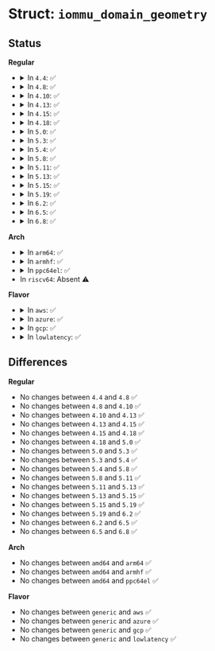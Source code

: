 # Struct: <code>iommu_domain_geometry</code>

## Status
<b>Regular</b>
<ul>
<li>
<details>
<summary>In <code>4.4</code>: ✅</summary>

```c
struct iommu_domain_geometry {
    dma_addr_t aperture_start;
    dma_addr_t aperture_end;
    bool force_aperture;
};
```
</details>
</li>
<li>
<details>
<summary>In <code>4.8</code>: ✅</summary>

```c
struct iommu_domain_geometry {
    dma_addr_t aperture_start;
    dma_addr_t aperture_end;
    bool force_aperture;
};
```
</details>
</li>
<li>
<details>
<summary>In <code>4.10</code>: ✅</summary>

```c
struct iommu_domain_geometry {
    dma_addr_t aperture_start;
    dma_addr_t aperture_end;
    bool force_aperture;
};
```
</details>
</li>
<li>
<details>
<summary>In <code>4.13</code>: ✅</summary>

```c
struct iommu_domain_geometry {
    dma_addr_t aperture_start;
    dma_addr_t aperture_end;
    bool force_aperture;
};
```
</details>
</li>
<li>
<details>
<summary>In <code>4.15</code>: ✅</summary>

```c
struct iommu_domain_geometry {
    dma_addr_t aperture_start;
    dma_addr_t aperture_end;
    bool force_aperture;
};
```
</details>
</li>
<li>
<details>
<summary>In <code>4.18</code>: ✅</summary>

```c
struct iommu_domain_geometry {
    dma_addr_t aperture_start;
    dma_addr_t aperture_end;
    bool force_aperture;
};
```
</details>
</li>
<li>
<details>
<summary>In <code>5.0</code>: ✅</summary>

```c
struct iommu_domain_geometry {
    dma_addr_t aperture_start;
    dma_addr_t aperture_end;
    bool force_aperture;
};
```
</details>
</li>
<li>
<details>
<summary>In <code>5.3</code>: ✅</summary>

```c
struct iommu_domain_geometry {
    dma_addr_t aperture_start;
    dma_addr_t aperture_end;
    bool force_aperture;
};
```
</details>
</li>
<li>
<details>
<summary>In <code>5.4</code>: ✅</summary>

```c
struct iommu_domain_geometry {
    dma_addr_t aperture_start;
    dma_addr_t aperture_end;
    bool force_aperture;
};
```
</details>
</li>
<li>
<details>
<summary>In <code>5.8</code>: ✅</summary>

```c
struct iommu_domain_geometry {
    dma_addr_t aperture_start;
    dma_addr_t aperture_end;
    bool force_aperture;
};
```
</details>
</li>
<li>
<details>
<summary>In <code>5.11</code>: ✅</summary>

```c
struct iommu_domain_geometry {
    dma_addr_t aperture_start;
    dma_addr_t aperture_end;
    bool force_aperture;
};
```
</details>
</li>
<li>
<details>
<summary>In <code>5.13</code>: ✅</summary>

```c
struct iommu_domain_geometry {
    dma_addr_t aperture_start;
    dma_addr_t aperture_end;
    bool force_aperture;
};
```
</details>
</li>
<li>
<details>
<summary>In <code>5.15</code>: ✅</summary>

```c
struct iommu_domain_geometry {
    dma_addr_t aperture_start;
    dma_addr_t aperture_end;
    bool force_aperture;
};
```
</details>
</li>
<li>
<details>
<summary>In <code>5.19</code>: ✅</summary>

```c
struct iommu_domain_geometry {
    dma_addr_t aperture_start;
    dma_addr_t aperture_end;
    bool force_aperture;
};
```
</details>
</li>
<li>
<details>
<summary>In <code>6.2</code>: ✅</summary>

```c
struct iommu_domain_geometry {
    dma_addr_t aperture_start;
    dma_addr_t aperture_end;
    bool force_aperture;
};
```
</details>
</li>
<li>
<details>
<summary>In <code>6.5</code>: ✅</summary>

```c
struct iommu_domain_geometry {
    dma_addr_t aperture_start;
    dma_addr_t aperture_end;
    bool force_aperture;
};
```
</details>
</li>
<li>
<details>
<summary>In <code>6.8</code>: ✅</summary>

```c
struct iommu_domain_geometry {
    dma_addr_t aperture_start;
    dma_addr_t aperture_end;
    bool force_aperture;
};
```
</details>
</li>
</ul>
<b>Arch</b>
<ul>
<li>
<details>
<summary>In <code>arm64</code>: ✅</summary>

```c
struct iommu_domain_geometry {
    dma_addr_t aperture_start;
    dma_addr_t aperture_end;
    bool force_aperture;
};
```
</details>
</li>
<li>
<details>
<summary>In <code>armhf</code>: ✅</summary>

```c
struct iommu_domain_geometry {
    dma_addr_t aperture_start;
    dma_addr_t aperture_end;
    bool force_aperture;
};
```
</details>
</li>
<li>
<details>
<summary>In <code>ppc64el</code>: ✅</summary>

```c
struct iommu_domain_geometry {
    dma_addr_t aperture_start;
    dma_addr_t aperture_end;
    bool force_aperture;
};
```
</details>
</li>
<li>
In <code>riscv64</code>: Absent ⚠️
</li>
</ul>
<b>Flavor</b>
<ul>
<li>
<details>
<summary>In <code>aws</code>: ✅</summary>

```c
struct iommu_domain_geometry {
    dma_addr_t aperture_start;
    dma_addr_t aperture_end;
    bool force_aperture;
};
```
</details>
</li>
<li>
<details>
<summary>In <code>azure</code>: ✅</summary>

```c
struct iommu_domain_geometry {
    dma_addr_t aperture_start;
    dma_addr_t aperture_end;
    bool force_aperture;
};
```
</details>
</li>
<li>
<details>
<summary>In <code>gcp</code>: ✅</summary>

```c
struct iommu_domain_geometry {
    dma_addr_t aperture_start;
    dma_addr_t aperture_end;
    bool force_aperture;
};
```
</details>
</li>
<li>
<details>
<summary>In <code>lowlatency</code>: ✅</summary>

```c
struct iommu_domain_geometry {
    dma_addr_t aperture_start;
    dma_addr_t aperture_end;
    bool force_aperture;
};
```
</details>
</li>
</ul>

## Differences
<b>Regular</b>
<ul>
<li>
No changes between <code>4.4</code> and <code>4.8</code> ✅
</li>
<li>
No changes between <code>4.8</code> and <code>4.10</code> ✅
</li>
<li>
No changes between <code>4.10</code> and <code>4.13</code> ✅
</li>
<li>
No changes between <code>4.13</code> and <code>4.15</code> ✅
</li>
<li>
No changes between <code>4.15</code> and <code>4.18</code> ✅
</li>
<li>
No changes between <code>4.18</code> and <code>5.0</code> ✅
</li>
<li>
No changes between <code>5.0</code> and <code>5.3</code> ✅
</li>
<li>
No changes between <code>5.3</code> and <code>5.4</code> ✅
</li>
<li>
No changes between <code>5.4</code> and <code>5.8</code> ✅
</li>
<li>
No changes between <code>5.8</code> and <code>5.11</code> ✅
</li>
<li>
No changes between <code>5.11</code> and <code>5.13</code> ✅
</li>
<li>
No changes between <code>5.13</code> and <code>5.15</code> ✅
</li>
<li>
No changes between <code>5.15</code> and <code>5.19</code> ✅
</li>
<li>
No changes between <code>5.19</code> and <code>6.2</code> ✅
</li>
<li>
No changes between <code>6.2</code> and <code>6.5</code> ✅
</li>
<li>
No changes between <code>6.5</code> and <code>6.8</code> ✅
</li>
</ul>
<b>Arch</b>
<ul>
<li>
No changes between <code>amd64</code> and <code>arm64</code> ✅
</li>
<li>
No changes between <code>amd64</code> and <code>armhf</code> ✅
</li>
<li>
No changes between <code>amd64</code> and <code>ppc64el</code> ✅
</li>
</ul>
<b>Flavor</b>
<ul>
<li>
No changes between <code>generic</code> and <code>aws</code> ✅
</li>
<li>
No changes between <code>generic</code> and <code>azure</code> ✅
</li>
<li>
No changes between <code>generic</code> and <code>gcp</code> ✅
</li>
<li>
No changes between <code>generic</code> and <code>lowlatency</code> ✅
</li>
</ul>

